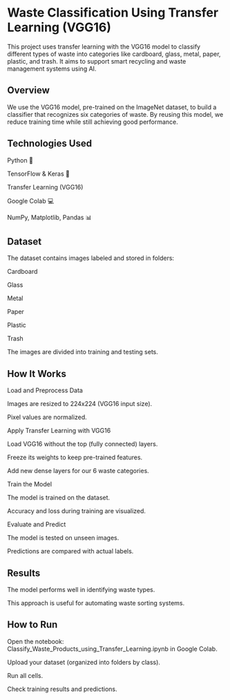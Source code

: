 # Waste Classification Using Transfer Learning (VGG16)
This project uses transfer learning with the VGG16 model to classify different types of waste into categories like cardboard, glass, metal, paper, plastic, and trash. It aims to support smart recycling and waste management systems using AI.

## Overview
We use the VGG16 model, pre-trained on the ImageNet dataset, to build a classifier that recognizes six categories of waste. By reusing this model, we reduce training time while still achieving good performance.

## Technologies Used
Python 🐍

TensorFlow & Keras 🧪

Transfer Learning (VGG16)

Google Colab 💻

NumPy, Matplotlib, Pandas 📊

## Dataset
The dataset contains images labeled and stored in folders:

Cardboard

Glass

Metal

Paper

Plastic

Trash

The images are divided into training and testing sets.

## How It Works
Load and Preprocess Data

Images are resized to 224x224 (VGG16 input size).

Pixel values are normalized.

Apply Transfer Learning with VGG16

Load VGG16 without the top (fully connected) layers.

Freeze its weights to keep pre-trained features.

Add new dense layers for our 6 waste categories.

Train the Model

The model is trained on the dataset.

Accuracy and loss during training are visualized.

Evaluate and Predict

The model is tested on unseen images.

Predictions are compared with actual labels.

## Results
The model performs well in identifying waste types.

This approach is useful for automating waste sorting systems.

## How to Run
Open the notebook: Classify_Waste_Products_using_Transfer_Learning.ipynb in Google Colab.

Upload your dataset (organized into folders by class).

Run all cells.

Check training results and predictions.
